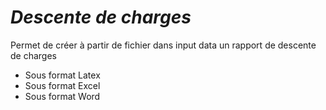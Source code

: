 # _Descente de charges_

Permet de créer à partir de fichier dans input data un rapport de descente de charges
- Sous format Latex
- Sous format Excel
- Sous format Word
